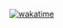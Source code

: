 [![wakatime](https://wakatime.com/badge/user/018d2724-5245-41f2-bacd-7b68daa01c31.svg)](https://wakatime.com/@018d2724-5245-41f2-bacd-7b68daa01c31)
